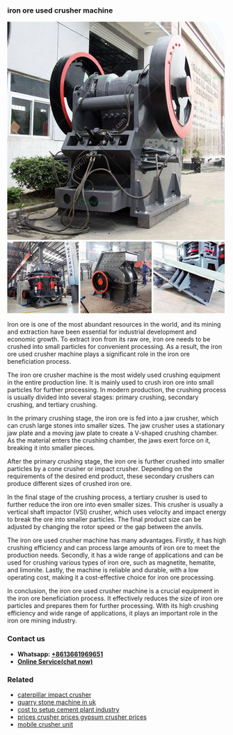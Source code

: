 <h3>iron ore used crusher machine</h3><img src='1703042091.jpg' alt=''><p>Iron ore is one of the most abundant resources in the world, and its mining and extraction have been essential for industrial development and economic growth. To extract iron from its raw ore, iron ore needs to be crushed into small particles for convenient processing. As a result, the iron ore used crusher machine plays a significant role in the iron ore beneficiation process.</p><p>The iron ore crusher machine is the most widely used crushing equipment in the entire production line. It is mainly used to crush iron ore into small particles for further processing. In modern production, the crushing process is usually divided into several stages: primary crushing, secondary crushing, and tertiary crushing.</p><p>In the primary crushing stage, the iron ore is fed into a jaw crusher, which can crush large stones into smaller sizes. The jaw crusher uses a stationary jaw plate and a moving jaw plate to create a V-shaped crushing chamber. As the material enters the crushing chamber, the jaws exert force on it, breaking it into smaller pieces.</p><p>After the primary crushing stage, the iron ore is further crushed into smaller particles by a cone crusher or impact crusher. Depending on the requirements of the desired end product, these secondary crushers can produce different sizes of crushed iron ore.</p><p>In the final stage of the crushing process, a tertiary crusher is used to further reduce the iron ore into even smaller sizes. This crusher is usually a vertical shaft impactor (VSI) crusher, which uses velocity and impact energy to break the ore into smaller particles. The final product size can be adjusted by changing the rotor speed or the gap between the anvils.</p><p>The iron ore used crusher machine has many advantages. Firstly, it has high crushing efficiency and can process large amounts of iron ore to meet the production needs. Secondly, it has a wide range of applications and can be used for crushing various types of iron ore, such as magnetite, hematite, and limonite. Lastly, the machine is reliable and durable, with a low operating cost, making it a cost-effective choice for iron ore processing.</p><p>In conclusion, the iron ore used crusher machine is a crucial equipment in the iron ore beneficiation process. It effectively reduces the size of iron ore particles and prepares them for further processing. With its high crushing efficiency and wide range of applications, it plays an important role in the iron ore mining industry.</p><h3>Contact us</h3><ul><li><strong>Whatsapp:&nbsp;<a href="https://wa.me/8613661969651">+8613661969651</a></strong></li><li><a href="https://swt.shibang-china.com/?git&amp;zhl&amp;iron ore used crusher machine"><strong>Online Service(chat now)</strong></a></li></ul><h3>Related</h3><ul><li><a href='caterpillar impact crusher.md'>caterpillar impact crusher</a></li><li><a href='quarry stone machine in uk.md'>quarry stone machine in uk</a></li><li><a href='cost to setup cement plant industry.md'>cost to setup cement plant industry</a></li><li><a href='prices crusher prices gypsum crusher prices.md'>prices crusher prices gypsum crusher prices</a></li><li><a href='mobile crusher unit.md'>mobile crusher unit</a></li></ul>